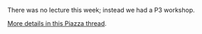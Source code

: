 There was no lecture this week; instead we had a P3 workshop.

[More details in this Piazza thread](https://piazza.com/class/iqiwxxw3sex3r2?cid=115).
